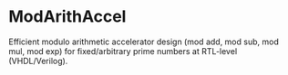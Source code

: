 # ModArithAccel
Efficient modulo arithmetic accelerator design (mod add, mod sub, mod mul, mod exp) for fixed/arbitrary prime numbers at RTL-level (VHDL/Verilog).
